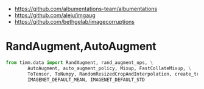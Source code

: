 - https://github.com/albumentations-team/albumentations
- https://github.com/aleju/imgaug
- https://github.com/bethgelab/imagecorruptions

# RandAugment,AutoAugment
```python
from timm.data import RandAugment, rand_augment_ops, \
        AutoAugment, auto_augment_policy, Mixup, FastCollateMixup, \
        ToTensor, ToNumpy, RandomResizedCropAndInterpolation, create_transform, \
        IMAGENET_DEFAULT_MEAN, IMAGENET_DEFAULT_STD
```
